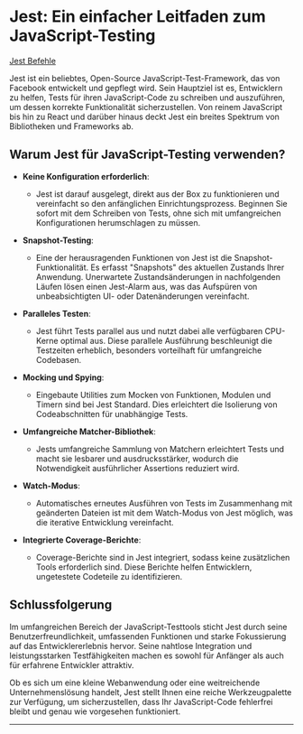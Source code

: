# Jest: Ein einfacher Leitfaden zum JavaScript-Testing

[Jest Befehle](./jest-befehle.md)

Jest ist ein beliebtes, Open-Source JavaScript-Test-Framework, das von Facebook entwickelt und gepflegt wird. Sein Hauptziel ist es, Entwicklern zu helfen, Tests für ihren JavaScript-Code zu schreiben und auszuführen, um dessen korrekte Funktionalität sicherzustellen. Von reinem JavaScript bis hin zu React und darüber hinaus deckt Jest ein breites Spektrum von Bibliotheken und Frameworks ab.

## Warum Jest für JavaScript-Testing verwenden?

- **Keine Konfiguration erforderlich**:

  - Jest ist darauf ausgelegt, direkt aus der Box zu funktionieren und vereinfacht so den anfänglichen Einrichtungsprozess. Beginnen Sie sofort mit dem Schreiben von Tests, ohne sich mit umfangreichen Konfigurationen herumschlagen zu müssen.

- **Snapshot-Testing**:

  - Eine der herausragenden Funktionen von Jest ist die Snapshot-Funktionalität. Es erfasst "Snapshots" des aktuellen Zustands Ihrer Anwendung. Unerwartete Zustandsänderungen in nachfolgenden Läufen lösen einen Jest-Alarm aus, was das Aufspüren von unbeabsichtigten UI- oder Datenänderungen vereinfacht.

- **Paralleles Testen**:

  - Jest führt Tests parallel aus und nutzt dabei alle verfügbaren CPU-Kerne optimal aus. Diese parallele Ausführung beschleunigt die Testzeiten erheblich, besonders vorteilhaft für umfangreiche Codebasen.

- **Mocking und Spying**:

  - Eingebaute Utilities zum Mocken von Funktionen, Modulen und Timern sind bei Jest Standard. Dies erleichtert die Isolierung von Codeabschnitten für unabhängige Tests.

- **Umfangreiche Matcher-Bibliothek**:

  - Jests umfangreiche Sammlung von Matchern erleichtert Tests und macht sie lesbarer und ausdrucksstärker, wodurch die Notwendigkeit ausführlicher Assertions reduziert wird.

- **Watch-Modus**:

  - Automatisches erneutes Ausführen von Tests im Zusammenhang mit geänderten Dateien ist mit dem Watch-Modus von Jest möglich, was die iterative Entwicklung vereinfacht.

- **Integrierte Coverage-Berichte**:
  - Coverage-Berichte sind in Jest integriert, sodass keine zusätzlichen Tools erforderlich sind. Diese Berichte helfen Entwicklern, ungetestete Codeteile zu identifizieren.

## Schlussfolgerung

Im umfangreichen Bereich der JavaScript-Testtools sticht Jest durch seine Benutzerfreundlichkeit, umfassenden Funktionen und starke Fokussierung auf das Entwicklererlebnis hervor. Seine nahtlose Integration und leistungsstarken Testfähigkeiten machen es sowohl für Anfänger als auch für erfahrene Entwickler attraktiv.

Ob es sich um eine kleine Webanwendung oder eine weitreichende Unternehmenslösung handelt, Jest stellt Ihnen eine reiche Werkzeugpalette zur Verfügung, um sicherzustellen, dass Ihr JavaScript-Code fehlerfrei bleibt und genau wie vorgesehen funktioniert.

---
